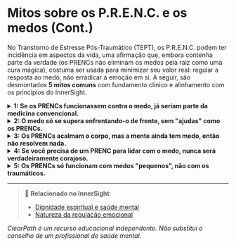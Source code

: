 # Mitos sobre os P.R.E.N.C. e os medos (Cont.)

No Transtorno de Estresse Pós-Traumático (TEPT), os P.R.E.N.C. podem ter incidência em aspectos da vida, uma afirmação que, embora contenha parte da verdade (os PRENCs não eliminam os medos pela raiz como uma cura mágica), costuma ser usada para minimizar seu valor real: regular a resposta ao medo, não erradicar a emoção em si. A seguir, são desmontados **5 mitos comuns** com fundamento clínico e alinhamento com os princípios do InnerSight.

<details>
<summary><strong>1: Se os PRENCs funcionassem contra o medo, já seriam parte da medicina convencional.</strong></summary>

<strong>Realidade:</strong> Muitos PRENCs <em>estão sendo integrados</em> em abordagens clínicas (como o grounding no EMDR ou o uso de objetos sensoriais em terapia ocupacional). A medicina convencional avança lentamente, mas isso não invalida o que já ajuda milhares de pessoas em seu dia a dia.
</details>

<details>
<summary><strong>2: O medo só se supera enfrentando-o de frente, sem "ajudas" como os PRENCs.</strong></summary>

<strong>Realidade:</strong> Enfrentar o medo sem regulação pode retraumatizar. O cérebro em estado de alarme não aprende; apenas sobrevive. Os PRENCs permitem enfrentar o medo desde um estado de <em>segurança relativa</em>, o que sim gera aprendizagem e resiliência.
</details>

<details>
<summary><strong>3: Os PRENCs acalmam o corpo, mas a mente ainda tem medo, então não resolvem nada.</strong></summary>

<strong>Realidade:</strong> Corpo e mente estão conectados. Acalmar o corpo <em>muda a experiência mental</em> do medo. Quando o coração deixa de acelerar e a respiração se normaliza, os pensamentos catastróficos perdem força. É uma mudança fisiológica que transforma a percepção.
</details>

<details>
<summary><strong>4: Se você precisa de um PRENC para lidar com o medo, nunca será verdadeiramente corajoso.</strong></summary>

<strong>Realidade:</strong> A coragem não é ausência de medo, mas ação apesar do medo. Usar um PRENC para poder agir —dar um passo, pedir ajuda, sair de casa— é um ato de coragem profunda. As ferramentas não subtraem mérito; o amplificam.
</details>

<details>
<summary><strong>5: Os PRENCs só funcionam com medos "pequenos", não com os traumáticos.</strong></summary>

<strong>Realidade:</strong> Precisamente no TEPT, onde o medo é intenso e fisiológico, os PRENCs são mais necessários. Flashbacks, hipervigilância ou dissociação não se controlam com a vontade, mas com estratégias sensoriais e somáticas. Os PRENCs são aliados essenciais no medo pós-traumático.
</details>

---

> 🔗 **Relacionado no InnerSight**:  
> - [Dignidade espiritual e saúde mental](https://inner-clarity.github.io/InnerSight/pt#dignidade-espiritual-e-saúde-mental)  
> - [Natureza da regulação emocional](https://inner-clarity.github.io/InnerSight/pt#natureza-da-regulação-emocional)

*ClearPath é um recurso educacional independente. Não substitui o conselho de um profissional de saúde mental.*

